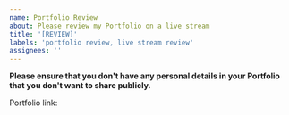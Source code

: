 ```yaml
---
name: Portfolio Review
about: Please review my Portfolio on a live stream
title: '[REVIEW]'
labels: 'portfolio review, live stream review'
assignees: ''
---
```


**Please ensure that you don't have any personal details in your Portfolio that you don't want to share publicly.**

Portfolio link: 